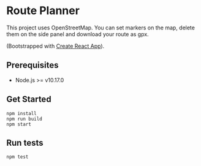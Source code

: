# Route Planner

This project uses OpenStreetMap. You can set markers on the map, delete them on the side panel and download your route as gpx.

(Bootstrapped with [Create React App](https://github.com/facebook/create-react-app)).

## Prerequisites

- Node.js >= v10.17.0

## Get Started

    npm install
    npm run build
    npm start

## Run tests

    npm test
